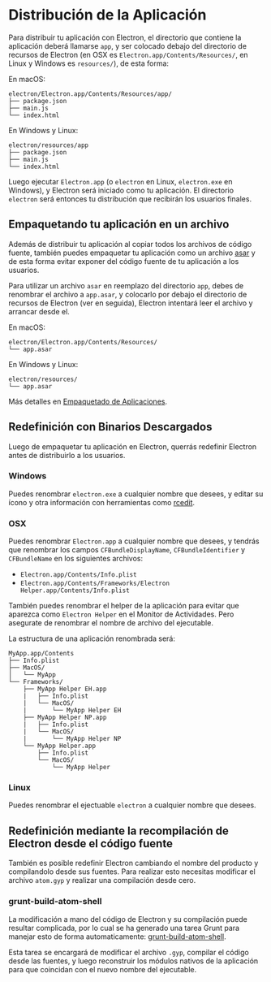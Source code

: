 # Distribución de la Aplicación

Para distribuir tu aplicación con Electron, el directorio que contiene la
aplicación deberá llamarse `app`, y ser colocado debajo del directorio de
recursos de Electron (en OSX es `Electron.app/Contents/Resources/`, en Linux y
Windows es `resources/`), de esta forma:

En macOS:

```text
electron/Electron.app/Contents/Resources/app/
├── package.json
├── main.js
└── index.html
```

En Windows y Linux:

```text
electron/resources/app
├── package.json
├── main.js
└── index.html
```

Luego ejecutar `Electron.app` (o `electron` en Linux, `electron.exe` en Windows),
y Electron será iniciado como tu aplicación. El directorio `electron` será
entonces tu distribución que recibirán los usuarios finales.

## Empaquetando tu aplicación en un archivo

Además de distribuir tu aplicación al copiar todos los archivos de código fuente,
también puedes empaquetar tu aplicación como un archivo [asar](https://github.com/atom/asar)
y de esta forma evitar exponer del código fuente de tu aplicación a los usuarios.

Para utilizar un archivo `asar` en reemplazo del directorio `app`, debes de
renombrar el archivo a `app.asar`, y colocarlo por debajo el directorio de recursos
de Electron (ver en seguida), Electron intentará leer el archivo y arrancar desde el.

En macOS:

```text
electron/Electron.app/Contents/Resources/
└── app.asar
```

En Windows y Linux:

```text
electron/resources/
└── app.asar
```

Más detalles en [Empaquetado de Aplicaciones](application-packaging.md).

## Redefinición con Binarios Descargados

Luego de empaquetar tu aplicación en Electron, querrás redefinir Electron antes
de distribuirlo a los usuarios.

### Windows

Puedes renombrar `electron.exe` a cualquier nombre que desees, y editar su ícono
y otra información con herramientas como [rcedit](https://github.com/atom/rcedit).

### OSX

Puedes renombrar `Electron.app` a cualquier nombre que desees, y tendrás que
renombrar los campos `CFBundleDisplayName`, `CFBundleIdentifier` y `CFBundleName`
en los siguientes archivos:

* `Electron.app/Contents/Info.plist`
* `Electron.app/Contents/Frameworks/Electron Helper.app/Contents/Info.plist`

También puedes renombrar el helper de la aplicación para evitar que aparezca
como `Electron Helper` en el Monitor de Actividades. Pero asegurate de renombrar
el nombre de archivo del ejecutable.

La estructura de una aplicación renombrada será:

```
MyApp.app/Contents
├── Info.plist
├── MacOS/
│   └── MyApp
└── Frameworks/
    ├── MyApp Helper EH.app
    |   ├── Info.plist
    |   └── MacOS/
    |       └── MyApp Helper EH
    ├── MyApp Helper NP.app
    |   ├── Info.plist
    |   └── MacOS/
    |       └── MyApp Helper NP
    └── MyApp Helper.app
        ├── Info.plist
        └── MacOS/
            └── MyApp Helper
```

### Linux

Puedes renombrar el ejectuable `electron` a cualquier nombre que desees.

## Redefinición mediante la recompilación de Electron desde el código fuente

También es posible redefinir Electron cambiando el nombre del producto y
compilandolo desde sus fuentes. Para realizar esto necesitas modificar el
archivo `atom.gyp` y realizar una compilación desde cero.

### grunt-build-atom-shell

La modificación a mano del código de Electron y su compilación puede resultar
complicada, por lo cual se ha generado una tarea Grunt para manejar esto de
forma automaticamente:
[grunt-build-atom-shell](https://github.com/paulcbetts/grunt-build-atom-shell).

Esta tarea se encargará de modificar el archivo `.gyp`, compilar el código desde
las fuentes, y luego reconstruir los módulos nativos de la aplicación para que
coincidan con el nuevo nombre del ejecutable.

